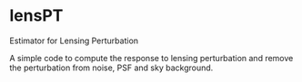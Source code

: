 # lensPT

Estimator for Lensing Perturbation

A simple code to compute the response to lensing perturbation and remove the
perturbation from noise, PSF and sky background.



